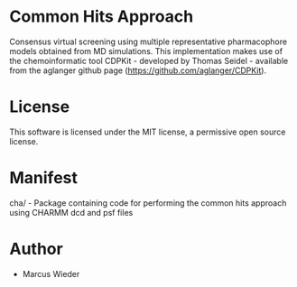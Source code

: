 # Common Hits Approach

Consensus virtual screening using multiple representative pharmacophore models obtained from MD simulations.
This implementation makes use of the chemoinformatic tool CDPKit - developed by Thomas Seidel - available from
the aglanger github page (https://github.com/aglanger/CDPKit).

# License

This software is licensed under the MIT license, a permissive open source license.

# Manifest

cha/ - Package containing code for performing the common hits approach using CHARMM dcd and psf files

# Author

* Marcus Wieder